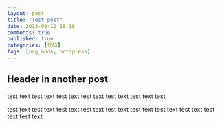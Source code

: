 ```yaml
---
layout: post
title: "Test post"
date: 2013-09-12 18:18
comments: true
published: true
categories: [代码]
tags: [org_mode, octopress]
---
```


<div id="outline-container-sec-1" class="outline-2">
<h2 id="sec-1">Header in another post</h2>
<div class="outline-text-2" id="text-1">
<p>
test text test text test text test text test text test text test
</p>

<p>
test text test text test text test text test text test text test
text test text test text test text
</p>
</div>
</div>
